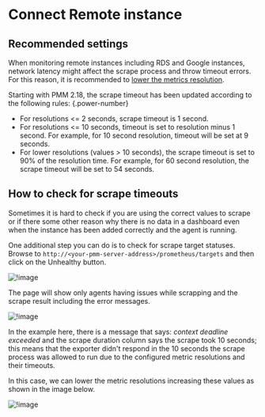 # Connect Remote instance

## Recommended settings

When monitoring remote instances including RDS and Google instances, network latency might affect the scrape process and throw timeout errors.
For this reason, it is recommended to [lower the metrics resolution](../../../configure-pmm/metrics_res.md).

Starting with PMM 2.18, the scrape timeout has been updated according to the following rules:
{.power-number}

- For resolutions <= 2 seconds, scrape timeout is 1 second.
- For resolutions <= 10 seconds, timeout is set to resolution minus 1 second. For example, for 10 second resolution, timeout will be set at 9 seconds.
- For lower resolutions (values > 10 seconds), the scrape timeout is set to 90% of the resolution time. For example, for 60 second resolution, the scrape timeout will be set to 54 seconds.

## How to check for scrape timeouts

Sometimes it is hard to check if you are using the correct values to scrape or if there some other reason why there is no data in a dashboard even when the instance has been added correctly and the agent is running.

One additional step you can do is to check for scrape target statuses. Browse to `http://<your-pmm-server-address>/prometheus/targets` and then click on the Unhealthy button.

![!image](../../../_images/scrape_targets_01.png)

The page will show only agents having issues while scrapping and the scrape result including the error messages.

![!image](../../../_images/scrape_targets_02.png)

In the example here, there is a message that says: *context deadline exceeded* and the scrape duration column says the scrape took 10 seconds; this means that the exporter didn't respond in the 10 seconds the scrape process was allowed to run due to the configured metric resolutions and their timeouts.

In this case, we can lower the metric resolutions increasing these values as shown in the image below.

![!image](../../../_images/scrape_targets_03.png)
